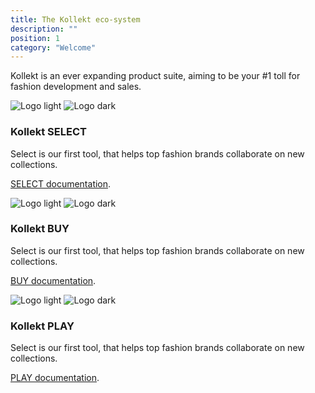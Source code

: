 ```yaml
---
title: The Kollekt eco-system
description: ""
position: 1
category: "Welcome"
---
```


Kollekt is an ever expanding product suite, aiming to be your #1 toll for fashion development and sales.

<div id="select" class="mb-32">

<img src="/kollekt-docs/logo/logo_select_white-on-blue.svg" class="light-img w-32" alt="Logo light" />
<img src="/kollekt-docs/logo/logo_select_blue-on-white.svg" class="dark-img w-32" alt="Logo dark" />

### Kollekt SELECT

Select is our first tool, that helps top fashion brands collaborate on new collections.

[SELECT documentation](/select/intro).

</div>

<div id="buy" class="mb-32">

<img src="/kollekt-docs/logo/logo_kollekt-buy_white-on-blue.svg" class="light-img w-32" alt="Logo light" />
<img src="/kollekt-docs/logo/logo_kollekt-buy_blue-on-white.svg" class="dark-img w-32" alt="Logo dark" />

### Kollekt BUY

Select is our first tool, that helps top fashion brands collaborate on new collections.

</div>

[BUY documentation](/buy/intro).

<div id="play" class="mb-32">

  <img src="/kollekt-docs/logo/logo_kollekt-play_white-on-blue.svg" class="light-img w-32" alt="Logo light" />
  <img src="/kollekt-docs/logo/logo_kollekt-play_blue-on-white.svg" class="dark-img w-32" alt="Logo dark" />

### Kollekt PLAY

Select is our first tool, that helps top fashion brands collaborate on new collections.

[PLAY documentation](/play/intro).

</div>
